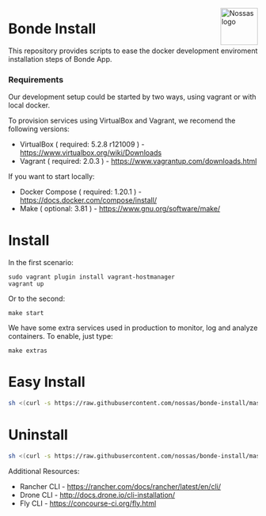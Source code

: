 <img
  src="https://avatars2.githubusercontent.com/u/1479357?v=3&s=250"
  alt="Nossas logo"
  title="Nossas"
  align="right"
  height="75"
  width="75"
/>

# Bonde Install
This repository provides scripts to ease the docker development enviroment installation steps of Bonde App.

### Requirements

Our development setup could be started by two ways, using vagrant or with local docker.

To provision services using VirtualBox and Vagrant, we recomend the following versions:
* VirtualBox ( required: 5.2.8 r121009 ) - https://www.virtualbox.org/wiki/Downloads
* Vagrant ( required: 2.0.3 ) - https://www.vagrantup.com/downloads.html

If you want to start locally:
* Docker Compose ( required: 1.20.1 ) - https://docs.docker.com/compose/install/
* Make ( optional: 3.81 ) - https://www.gnu.org/software/make/

# Install
In the first scenario:
```
sudo vagrant plugin install vagrant-hostmanager
vagrant up
```

Or to the second:

```
make start
```

We have some extra services used in production to monitor, log and analyze containers. To enable, just type:

```
make extras
```

# Easy Install
```sh
sh <(curl -s https://raw.githubusercontent.com/nossas/bonde-install/master/install.sh)
```

# Uninstall

```sh
sh <(curl -s https://raw.githubusercontent.com/nossas/bonde-install/master/uninstall.sh)
```

Additional Resources:

* Rancher CLI - https://rancher.com/docs/rancher/latest/en/cli/
* Drone CLI - http://docs.drone.io/cli-installation/
* Fly CLI - https://concourse-ci.org/fly.html
